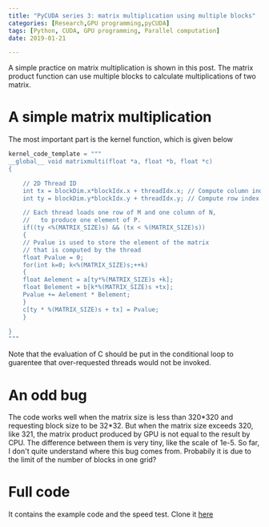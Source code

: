 ```yaml
---
title: "PyCUDA series 3: matrix multiplication using multiple blocks"
categories: [Research,GPU programming,pyCUDA]
tags: [Python, CUDA, GPU programming, Parallel computation]
date: 2019-01-21

---
```


A simple practice on matrix multiplication is shown in this post. The matrix product function can use multiple blocks to calculate multiplications of two matrix. 

<!--more-->
 
# A simple matrix multiplication

The most important part is the kernel function, which is given below

```Python
kernel_code_template = """
__global__ void matrixmulti(float *a, float *b, float *c)
{

    // 2D Thread ID 
    int tx = blockDim.x*blockIdx.x + threadIdx.x; // Compute column index
    int ty = blockDim.y*blockIdx.y + threadIdx.y; // Compute row index

    // Each thread loads one row of M and one column of N, 
    //   to produce one element of P.
    if((ty <%(MATRIX_SIZE)s) && (tx < %(MATRIX_SIZE)s))
    {
    // Pvalue is used to store the element of the matrix
    // that is computed by the thread
    float Pvalue = 0;
    for(int k=0; k<%(MATRIX_SIZE)s;++k)
    {
    float Aelement = a[ty*%(MATRIX_SIZE)s +k];
    float Belement = b[k*%(MATRIX_SIZE)s +tx];
    Pvalue += Aelement * Belement;
    }
    c[ty * %(MATRIX_SIZE)s + tx] = Pvalue;
    }

}
"""

```

Note that the evaluation of C should be put in the conditional loop to guarentee that over-requested threads would not be invoked. 


# An odd bug

The code works well when the matrix size is less than 320\*320 and requesting block size to be 32\*32. But when the matrix size exceeds 320, like 321, the matrix product produced by GPU is not equal to the result by CPU. The difference between them is very tiny, like the scale of 1e-5. So far, I don't quite understand where this bug comes from. Probabily it is due to the limit of the number of blocks in one grid? 



# Full code
It contains the example code and the speed test. Clone it [here](https://github.com/xl0418/GPU_Python/blob/master/gpu_matrixmultiplication.py)
